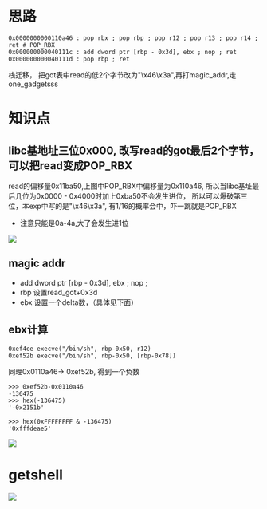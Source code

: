 # 思路
```
0x0000000000110a46 : pop rbx ; pop rbp ; pop r12 ; pop r13 ; pop r14 ; ret # POP_RBX
0x000000000040111c : add dword ptr [rbp - 0x3d], ebx ; nop ; ret
0x000000000040111d : pop rbp ; ret
```

栈迁移， 把got表中read的低2个字节改为"\x46\x3a",再打magic_addr,走one_gadgetsss

# 知识点

##  libc基地址三位0x000, 改写read的got最后2个字节，可以把read变成POP_RBX
read的偏移量0x11ba50,上图中POP_RBX中偏移量为0x110a46,
所以当libc基址最后几位为0x0000 - 0x4000时加上0xba50不会发生进位，
所以可以爆破第三位，本exp中写的是"\x46\x3a", 有1/16的概率会中，吓一跳就是POP_RBX

- 注意只能是0a-4a,大了会发生进1位 

![](https://r2.20161023.xyz/pic/20250428154956039.png)


## magic addr
- add dword ptr [rbp - 0x3d], ebx ; nop ;
- rbp 设置read_got+0x3d
- ebx 设置一个delta数，（具体见下面）

## ebx计算
```
0xef4ce execve("/bin/sh", rbp-0x50, r12)
0xef52b execve("/bin/sh", rbp-0x50, [rbp-0x78])
```
同理0x0110a46-> 0xef52b, 得到一个负数
```
>>> 0xef52b-0x0110a46
-136475
>>> hex(-136475)
'-0x2151b'

>>> hex(0xFFFFFFFF & -136475)
'0xfffdeae5'

```
![](https://r2.20161023.xyz/pic/20250428161648365.png)


# getshell
![](https://r2.20161023.xyz/pic/20250428154022846.png)